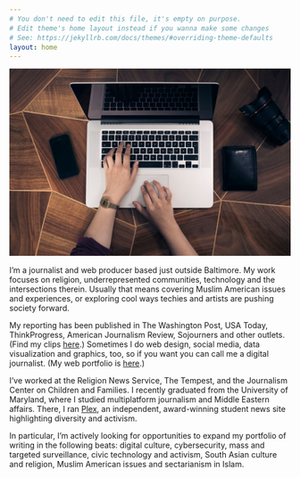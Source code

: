 ```yaml
---
# You don't need to edit this file, it's empty on purpose.
# Edit theme's home layout instead if you wanna make some changes
# See: https://jekyllrb.com/docs/themes/#overriding-theme-defaults
layout: home
---
```


![This should have been a bland hero image; you're not missing much.](geo_laptop.jpg)

I’m a journalist and web producer based just outside Baltimore. My work focuses on religion, underrepresented communities, technology and the intersections therein. Usually that means covering Muslim American issues and experiences, or exploring cool ways techies and artists are pushing society forward.

My reporting has been published in The Washington Post, USA Today, ThinkProgress, American Journalism Review, Sojourners and other outlets. (Find my clips [here](http://aysha.us/bylines/).) Sometimes I do web design, social media, data visualization and graphics, too, so if you want you can call me a digital journalist. (My web portfolio is [here](http://aysha.us/digital/).)

I’ve worked at the Religion News Service, The Tempest, and the Journalism Center on Children and Families. I recently graduated from the University of Maryland, where I studied multiplatform journalism and Middle Eastern affairs. There, I ran [Plex](https://medium.com/umdplex), an independent, award-winning student news site highlighting diversity and activism.

In particular, I’m actively looking for opportunities to expand my portfolio of writing in the following beats: digital culture, cybersecurity, mass and targeted surveillance, civic technology and activism, South Asian culture and religion, Muslim American issues and sectarianism in Islam.